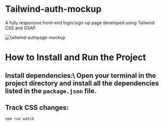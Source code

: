 # Tailwind-auth-mockup
A fully responsive front-end login/sign-up page developed using Tailwind CSS and GSAP.

![tailwind-authpage-mockup](https://github.com/user-attachments/assets/fd688e8f-677f-488a-bac0-54e671609277)

# How to Install and Run the Project
## Install dependencies:\ Open your terminal in the project directory and install all the dependencies listed in the `package.json` file.

## Track CSS changes:
```bash
npm run watch
